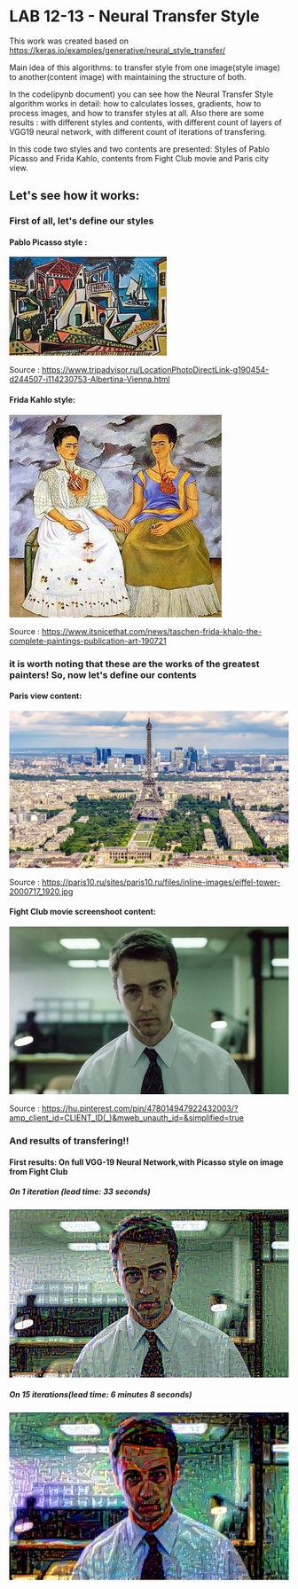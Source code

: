 # LAB 12-13 - Neural Transfer Style
This work was created based on https://keras.io/examples/generative/neural_style_transfer/

Main idea of this algorithms: to transfer style from one image(style image) to another(content image) with maintaining the structure of both.

In the code(ipynb document) you can see how the Neural Transfer Style algorithm works in detail: how to calculates losses, gradients, how to process images, and how to transfer styles at all. Also there are some results : with different styles and contents, with different count of layers of VGG19 neural network, with different count of iterations of transfering.

In this code two styles and two contents are presented: Styles of Pablo Picasso and Frida Kahlo, contents from Fight Club movie and Paris city view.

## Let's see how it works:

### First of all, let's define our styles

#### Pablo Picasso style : 
![alt text](https://github.com/Poludzen/Lab-12-13/blob/main/images/pablo_picasso_style.jpg?raw=true "Pablo Picasso Style")

Source : https://www.tripadvisor.ru/LocationPhotoDirectLink-g190454-d244507-i114230753-Albertina-Vienna.html

#### Frida Kahlo style: 
![alt text](https://github.com/Poludzen/Lab-12-13/blob/main/images/frida_kahlo_style.jpg?raw=true "Frida Kahlo Style")

Source : https://www.itsnicethat.com/news/taschen-frida-khalo-the-complete-paintings-publication-art-190721

### it is worth noting that these are the works of the greatest painters! So, now let's define our contents

#### Paris view content:
![alt text](https://github.com/Poludzen/Lab-12-13/blob/main/images/paris_content.jpg?raw=true "Paris content")

Source : https://paris10.ru/sites/paris10.ru/files/inline-images/eiffel-tower-2000717_1920.jpg

#### Fight Club movie screenshoot content:
![alt text](https://github.com/Poludzen/Lab-12-13/blob/main/images/fight_club_content.png?raw=true "Fight Club Content")

Source : https://hu.pinterest.com/pin/478014947922432003/?amp_client_id=CLIENT_ID(_)&mweb_unauth_id=&simplified=true

### And results of transfering!!

#### First results: On full VGG-19 Neural Network,with Picasso style on image from Fight Club
##### On 1 iteration (lead time: 33 seconds)
![alt text](https://github.com/Poludzen/Lab-12-13/blob/main/images/neural_style_0.png?raw=true "Picasso on Fight Club 1")
##### On 15 iterations(lead time: 6 minutes 8 seconds)
![alt_text](https://github.com/Poludzen/Lab-12-13/blob/main/images/neural_style_14.png?raw=true "Picasso on Fight Club 15")


